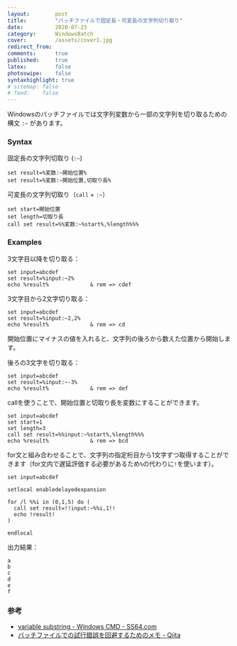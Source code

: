 ```yaml
---
layout:        post
title:         "バッチファイルで固定長・可変長の文字列切り取り"
date:          2020-07-23
category:      WindowsBatch
cover:         /assets/cover1.jpg
redirect_from:
comments:      true
published:     true
latex:         false
photoswipe:    false
syntaxhighlight: true
# sitemap: false
# feed:    false
---
```


Windowsのバッチファイルでは文字列変数から一部の文字列を切り取るための構文 `:~` があります。

### Syntax

固定長の文字列切取り (`:~`)

```batch
set result=%変数:~開始位置%
set result=%変数:~開始位置,切取り長%
```

可変長の文字列切取り（`call` + `:~`）

```batch
set start=開始位置
set length=切取り長
call set result=%%変数:~%start%,%length%%%
```

### Examples

3文字目以降を切り取る：

```batch
set input=abcdef
set result=%input:~2%
echo %result%             & rem => cdef
```

3文字目から2文字切り取る：

```batch
set input=abcdef
set result=%input:~2,2%
echo %result%             & rem => cd
```

開始位置にマイナスの値を入れると、文字列の後ろから数えた位置から開始します。

後ろの3文字を切り取る：

```batch
set input=abcdef
set result=%input:~-3%
echo %result%             & rem => def
```

callを使うことで、開始位置と切取り長を変数にすることができます。

```batch
set input=abcdef
set start=1
set length=3
call set result=%%input:~%start%,%length%%%
echo %result%             & rem => bcd
```

for文と組み合わせることで、文字列の指定桁目から1文字ずつ取得することができます（for文内で遅延評価する必要があるため`%`の代わりに`!`を使います）。

```batch
set input=abcdef

setlocal enabledelayedexpansion

for /l %%i in (0,1,5) do (
  call set result=!!input:~%%i,1!!
  echo !result!
)

endlocal
```

出力結果：

```output
a
b
c
d
e
f
```

### 参考

- [variable substring - Windows CMD - SS64.com](https://ss64.com/nt/syntax-substring.html)
- [バッチファイルでの試行錯誤を回避するためのメモ - Qiita](https://qiita.com/yz2cm/items/8058d503a1b84688af09#%E6%96%87%E5%AD%97%E5%88%97%E3%81%AE%E5%88%87%E5%87%BA%E3%81%97)
